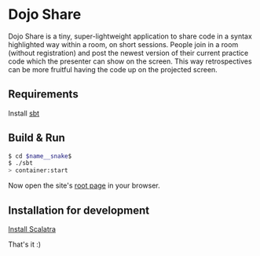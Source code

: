 # Dojo Share #

Dojo Share is a tiny, super-lightweight application to share code in a syntax highlighted way within a room, on short sessions. 
People join in a room (without registration) and post the newest version of their current practice code which the presenter can show on the screen. This way retrospectives can be more fruitful having the code up on the projected screen. 

## Requirements ##

Install [sbt](http://www.scala-sbt.org/)

## Build & Run ##

```sh
$ cd $name__snake$
$ ./sbt
> container:start
```

Now open the site's [root page](http://localhost:8080/) in your browser.

## Installation for development ##

[Install Scalatra](http://www.scalatra.org/getting-started/installation.html)

That's it :) 
